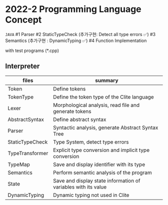 # 2022-2 Programming Language Concept

`JAVA`
#1 Parser
#2 StaticTypeCheck (추가구현: Detect all type errors ✅)
#3 Semantics (추가구현 : DynamicTyping ✅)
#4 Function Implementation

with test programs (*.cpp)

## Interpreter

| files | summary |
|---|---|
| Token | Define tokens |
| TokenType | Define the token type of the Clite language |
| Lexer | Morphological analysis, read file and generate tokens |
| AbstractSyntax | Define abstract syntax |
| Parser | Syntactic analysis, generate Abstract Syntax Tree |
| StaticTypeCheck | Type System, detect type errors |
| TypeTransformer | Explicit type conversion and implicit type conversion |
| TypeMap | Save and display identifier with its type |
| Semantics | Perform semantic analysis of the program |
| State | Save and display state information of variables with its value |
| DynamicTyping | Dynamic typing not used in Clite |
